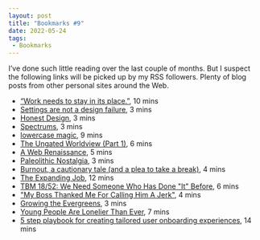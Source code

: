 ```yaml
---
layout: post
title: "Bookmarks #9"
date: 2022-05-24
tags:
 - Bookmarks
---
```


I’ve done such little reading over the last couple of months. But I suspect the following links will be picked up by my RSS followers. Plenty of blog posts from other personal sites around the Web.

- [“Work needs to stay in its place.”](https://medium.com/@sara_ann_marie/work-needs-to-stay-in-its-place-570005c2750a), 10 mins
- [Settings are not a design failure](https://linear.app/blog/settings-are-not-a-design-failure), 3 mins
- [Honest Design](https://manuelmoreale.com/honest-design), 3 mins
- [Spectrums](https://manuelmoreale.com/thoughts/spectrums), 3 mins
- [lowercase magic](https://ungated.media/article/lowercase-magic/), 9 mins
- [The Ungated Worldview (Part 1)](https://ungated.media/article/worldview-part-1/), 6 mins
- [A Web Renaissance](https://anildash.com/2022/04/13/a-web-renaissance/), 5 mins
- [Paleolithic Nostalgia](https://maggieappleton.com/paleolithic-nostalgia), 3 mins
- [Burnout, a cautionary tale (and a plea to take a break)](https://localghost.dev/blog/burnout-a-cautionary-tale-and-a-plea-to-take-a-break/), 4 mins
- [The Expanding Job](https://annehelen.substack.com/p/the-expanding-job), 12 mins
- [TBM 18/52: We Need Someone Who Has Done "It" Before](https://cutlefish.substack.com/p/tbm-1852-we-need-someone-who-has), 6 mins
- ["My Boss Thanked Me For Calling Him A Jerk"](https://bobsutton.typepad.com/my_weblog/2007/02/successfactors_.html), 4 mins
- [Growing the Evergreens](https://maggieappleton.com/evergreens), 3 mins
- [Young People Are Lonelier Than Ever](https://www.vice.com/en/article/z3n5aj/loneliness-epidemic-young-people), 7 mins
- [5 step playbook for creating tailored user onboarding experiences](https://blog.switchboard.cc/tailored-onboarding-playbook), 14 mins
